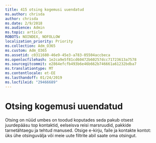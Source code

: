 ```yaml
---
title: 415 otsing kogemusi uuendatud
ms.author: chrisda
author: chrisda
ms.date: 2/9/2018
ms.audience: Admin
ms.topic: article
ROBOTS: NOINDEX, NOFOLLOW
localization_priority: Priority
ms.collection: Adm_O365
ms.custom: Adm_O365
ms.assetid: c0311680-46e9-45e3-a783-05504accbeca
ms.openlocfilehash: 1e2ca9e5f81cd60472b60257dcc71723613a7578
ms.sourcegitcommit: e2864efcfb493b6e46b662b746661a61232bdba7
ms.translationtype: MT
ms.contentlocale: et-EE
ms.lasthandoff: 01/24/2019
ms.locfileid: "29466689"
---
```

# <a name="search-experience-updated"></a>Otsing kogemusi uuendatud

Otsing on nüüd umbes on toodud koputades seda pakub otsest juurdepääsu top kontaktid, eelseisva reisi marsruudid, pakkide tarnetähtaegu ja tehtud manused. Otsige e-kirju, faile ja kontakte kontot: üks ühe otsinguvälja või meie uute filtrite abil saate oma otsingut.
  

